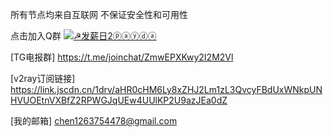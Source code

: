 所有节点均来自互联网 不保证安全性和可用性

点击加入Q群
<a target="_blank" href="https://qm.qq.com/cgi-bin/qm/qr?k=KfFDhVoZL6agtEY2sogIQeFfvM-5j0yJ&jump_from=webapi"><img border="0" src="//pub.idqqimg.com/wpa/images/group.png" alt="☭发薪日2ⓟⓐⓨⓓⓐ" title="☭发薪日2ⓟⓐⓨⓓⓐ"></a>

[TG电报群]
https://t.me/joinchat/ZmwEPXKwy2I2M2Vl

[v2ray订阅链接]
https://link.jscdn.cn/1drv/aHR0cHM6Ly8xZHJ2Lm1zL3QvcyFBdUxWNkpUNHVUOEtnVXBfZ2RPWGJqUEw4UUlKP2U9azJEa0dZ

[我的邮箱]
chen1263754478@gmail.com

